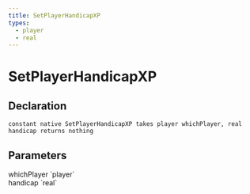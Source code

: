 ```yaml
---
title: SetPlayerHandicapXP
types:
  - player
  - real
---
```


# SetPlayerHandicapXP

## Declaration

```
constant native SetPlayerHandicapXP takes player whichPlayer, real handicap returns nothing
```

## Parameters
<dl>
  <dt>whichPlayer `player`</dt>
  <dd></dd>

  <dt>handicap `real`</dt>
  <dd></dd>
</dl>